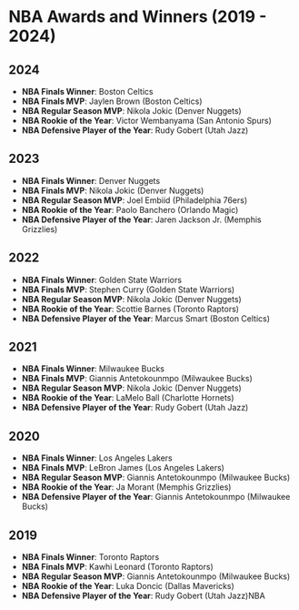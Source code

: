 # NBA Awards and Winners (2019 - 2024)

## 2024
- **NBA Finals Winner**: Boston Celtics
- **NBA Finals MVP**: Jaylen Brown (Boston Celtics)
- **NBA Regular Season MVP**: Nikola Jokic (Denver Nuggets)
- **NBA Rookie of the Year**: Victor Wembanyama (San Antonio Spurs)
- **NBA Defensive Player of the Year**: Rudy Gobert (Utah Jazz)

## 2023
- **NBA Finals Winner**: Denver Nuggets
- **NBA Finals MVP**: Nikola Jokic (Denver Nuggets)
- **NBA Regular Season MVP**: Joel Embiid (Philadelphia 76ers)
- **NBA Rookie of the Year**: Paolo Banchero (Orlando Magic)
- **NBA Defensive Player of the Year**: Jaren Jackson Jr. (Memphis Grizzlies)

## 2022
- **NBA Finals Winner**: Golden State Warriors
- **NBA Finals MVP**: Stephen Curry (Golden State Warriors)
- **NBA Regular Season MVP**: Nikola Jokic (Denver Nuggets)
- **NBA Rookie of the Year**: Scottie Barnes (Toronto Raptors)
- **NBA Defensive Player of the Year**: Marcus Smart (Boston Celtics)

## 2021
- **NBA Finals Winner**: Milwaukee Bucks
- **NBA Finals MVP**: Giannis Antetokounmpo (Milwaukee Bucks)
- **NBA Regular Season MVP**: Nikola Jokic (Denver Nuggets)
- **NBA Rookie of the Year**: LaMelo Ball (Charlotte Hornets)
- **NBA Defensive Player of the Year**: Rudy Gobert (Utah Jazz)

## 2020
- **NBA Finals Winner**: Los Angeles Lakers
- **NBA Finals MVP**: LeBron James (Los Angeles Lakers)
- **NBA Regular Season MVP**: Giannis Antetokounmpo (Milwaukee Bucks)
- **NBA Rookie of the Year**: Ja Morant (Memphis Grizzlies)
- **NBA Defensive Player of the Year**: Giannis Antetokounmpo (Milwaukee Bucks)

## 2019
- **NBA Finals Winner**: Toronto Raptors
- **NBA Finals MVP**: Kawhi Leonard (Toronto Raptors)
- **NBA Regular Season MVP**: Giannis Antetokounmpo (Milwaukee Bucks)
- **NBA Rookie of the Year**: Luka Doncic (Dallas Mavericks)
- **NBA Defensive Player of the Year**: Rudy Gobert (Utah Jazz)NBA
